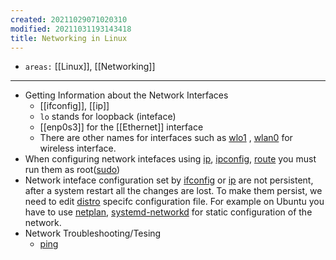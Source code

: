 ```yaml
---
created: 20211029071020310
modified: 20211031193143418
title: Networking in Linux
---
```


- `areas:` [[Linux]], [[Networking]]

---

- Getting Information about the Network Interfaces
  - [[ifconfig]], [[ip]]
  - `lo` stands for loopback (inteface)
  - [[enp0s3]] for the [[Ethernet]] interface
  - There are other names for interfaces such as [wlo1](#wlo1) , [wlan0](#wlan0) for wireless interface.
- When configuring network intefaces using [ip](#ip), [ipconfig](#ipconfig), [route](#route) you must run them as root([sudo](#sudo))
- Network inteface configuration set by [ifconfig](#ifconfig) or [ip](#ip) are not persistent, after a system restart all the changes are lost. To make them persist, we need to edit [distro](#distro) specifc configuration file. For example on Ubuntu you have to use [netplan](#netplan), [systemd-networkd](#systemd-networkd) for static configuration of the network.
- Network Troubleshooting/Tesing
  - [ping](#ping)
